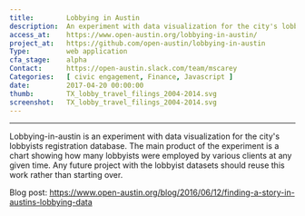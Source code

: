 ```yaml
---
title:        Lobbying in Austin
description:  An experiment with data visualization for the city's lobbyists registration database
access_at:    https://www.open-austin.org/lobbying-in-austin/
project_at:   https://github.com/open-austin/lobbying-in-austin
Type:         web application
cfa_stage:    alpha
Contact:      https://open-austin.slack.com/team/mscarey
Categories:   [ civic engagement, Finance, Javascript ]
date:         2017-04-20 00:00:00
thumb:        TX_lobby_travel_filings_2004-2014.svg
screenshot:   TX_lobby_travel_filings_2004-2014.svg
---
```


*****************

Lobbying-in-austin is an experiment with data visualization for the city's lobbyists registration database. The main product of the experiment is a chart showing how many lobbyists were employed by various clients at any given time. Any future project with the lobbyist datasets should reuse this work rather than starting over.

Blog post: https://www.open-austin.org/blog/2016/06/12/finding-a-story-in-austins-lobbying-data

